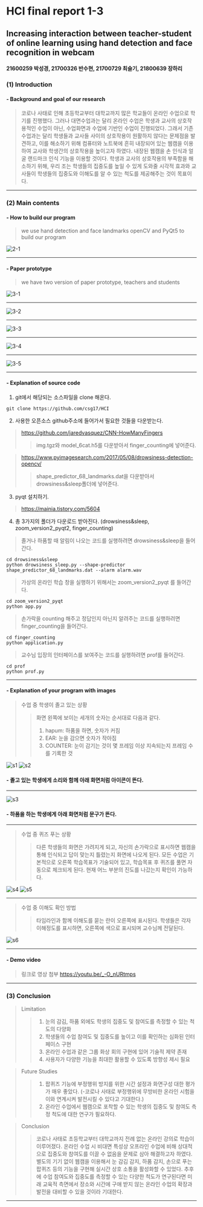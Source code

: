 # HCI final report 1-3
## Increasing interaction between teacher-student of online learning using hand detection and face recognition in webcam
#### 21600259 박성경, 21700326 반수현, 21700729 최슬기, 21800639 장하리

### (1) Introduction 

#### - Background and goal of our research
> 코로나 사태로 인해 초등학교부터 대학교까지 많은 학교들이 온라인 수업으로 학기를 진행했다. 그러나 대면수업과는 달리 온라인 수업은 학생과 교사의 상호작용적인 수업이 아닌, 수업화면과 수업에 기반인 수업이 진행되었다. 그래서 기존 수업과는 달리 학생들과 교사들 사이의 상호작용이 원활하지 않다는 문제점을 발견하고, 이를 해소하기 위해 컴퓨터와 노트북에 흔히 내장되어 있는 웹캠을 이용하여 교사와 학생간의 상호작용을 높이고자 하였다. 내장된 웹캠을 손 인식과 얼굴 랜드마크 인식 기능을 이용할 것이다.
학생과 교사의 상호작용의 부족함을 해소하기 위해, 우리 조는 학생들의 집중도를 높일 수 있게 도와줄 시각적 효과와 교사들이 학생들의 집중도와 이해도를 알 수 있는 척도를 제공해주는 것이 목표이다. 

--------------------------------------------------------------------

### (2) Main contents

#### - How to build our program
> we use hand detection and face landmarks openCV and PyQt5 to build our program

![2-1](https://user-images.githubusercontent.com/55008782/85679573-7d68e500-b704-11ea-9e1f-534be0d5bd27.png)

-----------------------------------------------------


#### - Paper prototype

> we have two version of paper prototype, teachers and students

![3-1](https://user-images.githubusercontent.com/55008782/85683676-67f5ba00-b708-11ea-8855-7e104e065863.png)

---------------------------------------------------------------
![3-2](https://user-images.githubusercontent.com/55008782/85683692-6c21d780-b708-11ea-8958-55469264b93b.png)

------------------------------------

![3-3](https://user-images.githubusercontent.com/55008782/85683702-6d530480-b708-11ea-9962-0a152cc75262.png)

---------------------------------------------------------------------------------------------
![3-4](https://user-images.githubusercontent.com/55008782/85683708-6f1cc800-b708-11ea-8f3b-e34704bdf976.png)

--------------------------------------------------------------------------------
![3-5](https://user-images.githubusercontent.com/55008782/85683713-704df500-b708-11ea-94d7-99cf87d91c0b.png)

-----------------------------------------------------


#### - Explanation of source code

1. git에서 해당되는 소스파일을 clone 해온다.
```
git clone https://github.com/csg17/HCI
```

2. 사용한 오픈소스 github주소에 들어가서 필요한 것들을 다운받는다.
> https://github.com/jaredvasquez/CNN-HowManyFingers
> > img.tgz와 model_6cat.h5를 다운받아서 finger_counting에 넣어준다.

> https://www.pyimagesearch.com/2017/05/08/drowsiness-detection-opencv/
> > shape_predictor_68_landmarks.dat을 다운받아서 drowsiness&sleep폴더에 넣어준다.

3. pyqt 설치하기.
> https://mainia.tistory.com/5604

4. 총 3가지의 폴더가 다운로드 받아진다. (drowsiness&sleep, zoom_version2_pyqt2, finger_counting)
> 졸거나 하품할 때 알림이 나오는 코드를 실행하려면 drowsiness&sleep을 들어간다.
```
cd drowsiness&sleep
python drowsiness_sleep.py --shape-predictor shape_predictor_68_landmarks.dat --alarm alarm.wav
```

> 가상의 온라인 학습 창을 실행하기 위해서는 zoom_version2_pyqt 를 들어간다.
```
cd zoom_version2_pyqt
python app.py
```

>손가락을 counting 해주고 정답인지 아닌지 알려주는 코드를 실행하려면 finger_counting을 들어간다. 
```
cd finger_counting
python application.py
```

> 교수님 입장의 인터페이스를 보여주는 코드를 실행하려면 prof를 들어간다.
```
cd prof
python prof.py
```
------------------------------------------------------------------------------


#### - Explanation of your program with images

> 수업 중 학생이 졸고 있는 상황
> > 화면 왼쪽에 보이는 세개의 숫자는 순서대로 다음과 같다.
> > 1. hapum: 하품을 하면, 숫자가 커짐
> > 2. EAR: 눈을 감으면 숫자가 작아짐
> > 3. COUNTER: 눈이 감기는 것이 몇 프레임 이상 지속되는지 프레임 수를 기록한 것

![s1](https://user-images.githubusercontent.com/55008782/85733509-3516ea80-b737-11ea-8730-e740b9524bc8.png)
![s2](https://user-images.githubusercontent.com/55008782/85733491-321bfa00-b737-11ea-88cb-643f83909978.png)

#### - 졸고 있는 학생에게 소리와 함께 아래 화면처럼 아이콘이 뜬다. 
--------------------------------------------------------------------------


![s3](https://user-images.githubusercontent.com/55008782/85733498-334d2700-b737-11ea-8920-eee0d37c1ea3.png)

#### - 하품을 하는 학생에게 아래 화면처럼 문구가 뜬다.
----------------------------------------------------------


> 수업 중 퀴즈 푸는 상황
> > 다른 학생들의 화면은 가려지게 되고, 자신의 손가락으로 표시하면 웹캠을 통해 인식되고 답이 맞는지 틀렸는지 화면에 나오게 된다.
> > 모든 수업은 기본적으로 오른쪽 학습목표가 기술되어 있고, 학습목표 후 퀴즈를 풀면 자동으로 체크되게 된다. 현재 어느 부분의 진도를 나갔는지 확인이 가능하다.

![s4](https://user-images.githubusercontent.com/55008782/85733500-33e5bd80-b737-11ea-8b76-c1090daef028.png)
![s5](https://user-images.githubusercontent.com/55008782/85733502-347e5400-b737-11ea-854f-9ba8e1c4efbf.png)

-----------------------------------------------------------------------------


> 수업 중 이해도 확인 방법
> > 타임라인과 함께 이해도를 묻는 란이 오른쪽에 표시된다. 학생들은 각자 이해정도를 표시하면, 오른쪽에 색으로 표시되며 교수님께 전달된다.

![s6](https://user-images.githubusercontent.com/55008782/85733504-3516ea80-b737-11ea-902d-93f6007b217f.png)

-----------------------------------------------------------


#### - Demo video
> 링크로 영상 첨부
> https://youtu.be/_-O_nURtmps

---------------------------------------------------

### (3) Conclusion

> Limitation
> > 1. 눈의 감김, 하품 외에도 학생의 집중도 및 참여도를 측정할 수 있는 척도의 다양화
> > 2. 학생들의 수업 참여도 및 집중도를 높이고 이를 확인하는 심화된 인터페이스 구현
> > 3. 온라인 수업과 같은 그룹 화상 회의 구현에 있어 기술적 제약 존재
> > 4. 사용자가 다양한 기능을 최대한 활용할 수 있도록 방향성 제시 필요


> Future Studies
> > 1. 팝퀴즈 기능에 부정행위 방지를 위한 시간 설정과 화면구성 대한 평가가 매우 좋았다. 
> > (-코로나 사태로 부정행위에 무방비한 온라인 시험을 이와 연계시켜 발전시킬 수 있다고 기대한다.)
> > 2. 온라인 수업에서 웹캠으로 포착할 수 있는 학생의 집중도 및 참여도 측정 척도에 대한 연구가 필요하다.
 
 
> Conclusion
> > 코로나 사태로 초등학교부터 대학교까지 전례 없는 온라인 강의로 학습이 이루어졌다. 온라인 수업 시 비대면 특성상 오프라인 수업에 비해 상대적으로 집중도와 참여도를 이끌 수 없음을 문제로 삼아 해결하고자 하였다. 별도의 기기 없이 웹캠을 이용해서 눈 감김 감지, 하품 감지, 손으로 푸는 팝퀴즈 등의 기능을 구현해 실시간 상호 소통을 활성화할 수 있었다. 추후에 수업 참여도와 집중도를 측정할 수 있는 다양한 척도가 연구된다면 미래 교육적 측면에서 장소와 시간에 구애 받지 않는 온라인 수업의 확장과 발전을 대비할 수 있을 것이라 기대한다.

------------------------------------------------------
